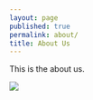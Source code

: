 ```yaml
---
layout: page
published: true
permalink: about/
title: About Us
---
```


This is the about us.

![](/images/Koenigsegg-Koenigsegg-Agera-2-1200x1920.jpg)